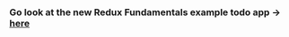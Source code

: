 ### Go look at the new Redux Fundamentals example todo app -> [here](https://github.com/reduxjs/redux-fundamentals-example-app)
